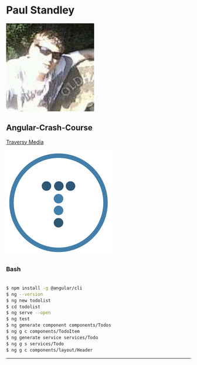 # Paul Standley

![Paul Standley](img/profile.png)

## Angular-Crash-Course

[Traversy Media](https://www.youtube.com/watch?v=Fdf5aTYRW0E)

![Traversy Media](img/bradslogo.jpg)

### Bash

```BASH

$ npm install -g @angular/cli
$ ng --version
$ ng new todolist
$ cd todolist
$ ng serve --open
$ ng test
$ ng generate component components/Todos
$ ng g c components/TodoItem
$ ng generate service services/Todo
$ ng g s services/Todo
$ ng g c components/layout/Header

```

___
